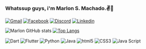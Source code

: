 ### Whatssup guys, i'm Marlon S. Machado.✌️🤘
[![Gmail](https://img.shields.io/badge/Gmail-D14836?style=for-the-badge&logo=gmail&logoColor=white)](https://mail.google.com/mail/u/1/#inbox)
[![Facebook](https://img.shields.io/badge/Facebook-1877F2?style=for-the-badge&logo=facebook&logoColor=white
)](https://www.facebook.com/MarlonMachadolp)
[![Discord](https://img.shields.io/badge/Discord-7289DA?style=for-the-badge&logo=discord&logoColor=white
)](https://discord.gg/dhcsqRT5nc)
[![Linkedin](https://img.shields.io/badge/LinkedIn-0077B5?style=for-the-badge&logo=linkedin&logoColor=white
)](https://www.linkedin.com/in/marlon-silva-3483b5271/)

![Marlon GitHub stats](https://github-readme-stats.vercel.app/api?username=anuraghazra&show_icons=true&theme=transparent)
[![Top Langs](https://github-readme-stats.vercel.app/api/top-langs/?username=MarlonDevLP&layout=compact)](https://github.com/anuraghazra/github-readme-stats)

<div 
 style="display: inline_block">
 <img align="center" alt="Dart" src="https://img.shields.io/badge/Dart-0175C2?style=for-the-badge&logo=dart&logoColor=white"
 style="display: inline_block">
 <img align="center" alt="Flutter" src="https://img.shields.io/badge/Flutter-02569B?style=for-the-badge&logo=flutter&logoColor=white"
 style="display: inline_block">
 <img align="center" alt="Python" src="https://img.shields.io/badge/Python-14354C?style=for-the-badge&logo=python&logoColor=white"
 style="display: inline_block">
 <img align="center" alt="Java" src="https://img.shields.io/badge/Java-ED8B00?style=for-the-badge&logo=openjdk&logoColor=white"
 style="display: inline_block">
 <img align="center" alt="html5" src="https://img.shields.io/badge/HTML5-E34F26?style=for-the-badge&logo=html5&logoColor=white"
 style="display: inline_block">
 <img align="center" alt="CSS3" src="https://img.shields.io/badge/CSS3-1572B6?style=for-the-badge&logo=css3&logoColor=white"
 style="display: inline_block">
 <img align="center" alt="Java Script" src="https://img.shields.io/badge/JavaScript-F7DF1E?style=for-the-badge&logo=javascript&logoColor=black"
</div>

